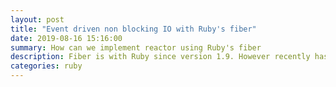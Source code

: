 ```yaml
---
layout: post
title: "Event driven non blocking IO with Ruby's fiber"
date: 2019-08-16 15:16:00
summary: How can we implement reactor using Ruby's fiber
description: Fiber is with Ruby since version 1.9. However recently has been resurface due to actively work on improving Ruby's concurrency performance. In this blog post, we will get some basic use of Fiber and try to implementing an Reactor server using Fiber.
categories: ruby
---
```

